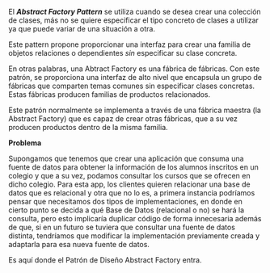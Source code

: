 El **_Abstract Factory Pattern_** se utiliza cuando se desea crear una colección de clases, más no se quiere especificar el tipo concreto de clases a utilizar ya que puede variar de una situación a otra.

Este pattern propone proporcionar una interfaz para crear una familia de objetos relaciones o dependientes *sin* especificar su clase concreta.

En otras palabras, una Abtract Factory es una fábrica de fábricas. Con este patrón, se proporciona una interfaz de alto nivel que encapsula un grupo de fábricas que comparten temas comunes sin especificar clases concretas. Estas fábricas producen familias de productos relacionados.

Este patrón normalmente se implementa a través de una fábrica maestra (la Abstract Factory) que es capaz de crear otras fábricas, que a su vez producen productos dentro de la misma familia.


**Problema**

Supongamos que tenemos que crear una aplicación que consuma una fuente de datos para obtener la información de los alumnos inscritos en un colegio y que a su vez, podamos consultar los cursos que se ofrecen en dicho colegio.
Para esta app, los clientes quieren relacionar una base de datos que es relacional y otra que no lo es, a primera instancia podríamos pensar que necesitamos dos tipos de implementaciones, en donde en cierto punto se decida a qué
Base de Datos (relacional o no) se hará la consulta, pero esto implicaría duplicar código de forma innecesaria además de que, si en un futuro se tuviera que consultar una fuente de datos distinta, tendríamos que modificar la
implementación previamente creada y adaptarla para esa nueva fuente de datos.

Es aquí donde el Patrón de Diseño Abstract Factory entra. 
